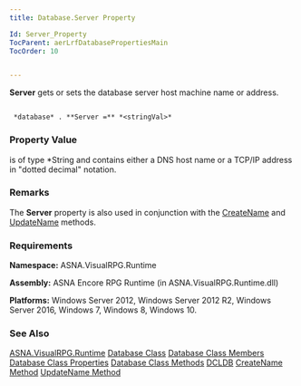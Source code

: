 ```yaml
---
title: Database.Server Property

Id: Server_Property
TocParent: aerLrfDatabasePropertiesMain
TocOrder: 10


---
```


**Server** gets or sets the database server host machine name or address. 

```

 *database* . **Server =** *<stringVal>*   
```

### Property Value
***<stringVal>*** is of type *String and contains either a DNS host name or a TCP/IP address in "dotted decimal" notation. 

### Remarks
The **Server** property is also used in conjunction with the [CreateName](CreateName_Method.html) and [UpdateName](UpdateName_Method.html) methods. 

### Requirements
**Namespace:** ASNA.VisualRPG.Runtime 

**Assembly:** ASNA Encore RPG Runtime (in ASNA.VisualRPG.Runtime.dll) 

**Platforms:** Windows Server 2012, Windows Server 2012 R2, Windows Server 2016, Windows 7, Windows 8, Windows 10. 

### See Also
[ASNA.VisualRPG.Runtime](aerLrfRuntimeNamespace.html)
[Database Class](Date_Formats.html)
[Database Class Members](aerLrfDatabasePropertiesMain.html)
[Database Class Properties](aerLrfDatabasePropertiesMain.html)
[Database Class Methods](aerLrfDatabaseMethods.html)
[DCLDB](DCLDB.html)
[CreateName Method](CreateName_Method.html)
[UpdateName Method](UpdateName_Method.html) 
